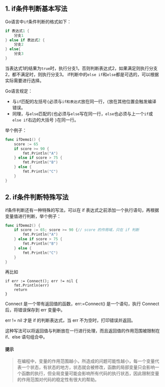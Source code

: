 
## 1. if条件判断基本写法

Go语言中`if`条件判断的格式如下：

```go
if 表达式1 {
    分支1
} else if 表达式2 {
    分支2
} else{
    分支3
}
```

当表达式1的结果为`true`时，执行分支1，否则判断表达式2，如果满足则执行分支2，都不满足时，则执行分支3。 if判断中的`else if`和`else`都是可选的，可以根据实际需要进行选择。

Go语言规定：

- 与`if`匹配的左括号`{`必须与`if和表达式`放在同一行，`{`放在其他位置会触发编译错误。 
- 同理，与`else`匹配的`{`也必须与`else`写在同一行，`else`也必须与上一个`if`或`else if`右边的大括号 `}`在同一行。

举个例子：

```go
func ifDemo1() {
	score := 65
	if score >= 90 {
		fmt.Println("A")
	} else if score > 75 {
		fmt.Println("B")
	} else {
		fmt.Println("C")
	}
}
```

## 2. if条件判断特殊写法

if条件判断还有一种特殊的写法，可以在 if 表达式之前添加一个执行语句，再根据变量值进行判断，举个例子：

```go
func ifDemo2() {
	if score := 65; score >= 90 {// score 的作用域，只在 if 判断
		fmt.Println("A")
	} else if score > 75 {
		fmt.Println("B")
	} else {
		fmt.Println("C")
	}
}
```

再比如

```
if err := Connect(); err != nil {
    fmt.Println(err)
    return
}
```



Connect 是一个带有返回值的函数，err:=Connect() 是一个语句，执行 Connect 后，将错误保存到 err 变量中。

err != nil 才是 if 的判断表达式，当 err 不为空时，打印错误并返回。

这种写法可以将返回值与判断放在一行进行处理，而且返回值的作用范围被限制在 if、else 语句组合中。

#### 提示

> 在编程中，变量的作用范围越小，所造成的问题可能性越小，每一个变量代表一个状态，有状态的地方，状态就会被修改，函数的局部变量只会影响一个函数的执行，但全局变量可能会影响所有代码的执行状态，因此限制变量的作用范围对代码的稳定性有很大的帮助。